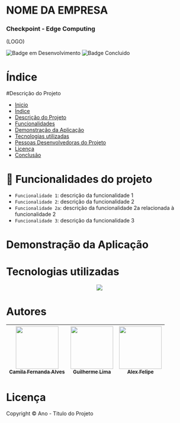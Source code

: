 # NOME DA EMPRESA
### Checkpoint - Edge Computing

(LOGO)

![Badge em Desenvolvimento](http://img.shields.io/static/v1?label=STATUS&message=EM%20DESENVOLVIMENTO&color=GREEN&style=for-the-badge)
![Badge Concluido](http://img.shields.io/static/v1?label=STATUS&message=CONCLUIDO&color=GREEN&style=for-the-badge)

# Índice 

#Descrição do Projeto 


* [Inicio](#NOMEDAEMPRESA)
* [Índice](#índice)
* [Descrição do Projeto](#descrição-do-projeto)
* [Funcionalidades ](#funcionalidades)
* [Demonstração da Aplicação](#demonstração)
* [Tecnologias utilizadas](#tecnologias-utilizadas)
* [Pessoas Desenvolvedoras do Projeto](#pessoas-desenvolvedoras)
* [Licença](#licença)
* [Conclusão](#conclusão)

# :hammer: Funcionalidades do projeto

- `Funcionalidade 1`: descrição da funcionalidade 1
- `Funcionalidade 2`: descrição da funcionalidade 2
- `Funcionalidade 2a`: descrição da funcionalidade 2a relacionada à funcionalidade 2
- `Funcionalidade 3`: descrição da funcionalidade 3

#  Demonstração da Aplicação

# Tecnologias utilizadas
<p align="center">
  <img src="https://img.shields.io/static/v1?label=arduino&message=framework&color=blue&style=for-the-badge&logo=ARDUINO"/>
</p>

# Autores

| [<img loading="lazy" src="https://avatars.githubusercontent.com/u/37356058?v=4" width=115><br><sub>Camila Fernanda Alves</sub>](https://github.com/camilafernanda) |  [<img loading="lazy" src="https://avatars.githubusercontent.com/u/30351153?v=4" width=115><br><sub>Guilherme Lima</sub>](https://github.com/guilhermeonrails) |  [<img loading="lazy" src="https://avatars.githubusercontent.com/u/8989346?v=4" width=115><br><sub>Alex Felipe</sub>](https://github.com/alexfelipe) |
| :---: | :---: | :---: |

# Licença

Copyright :copyright: Ano - Titulo do Projeto
